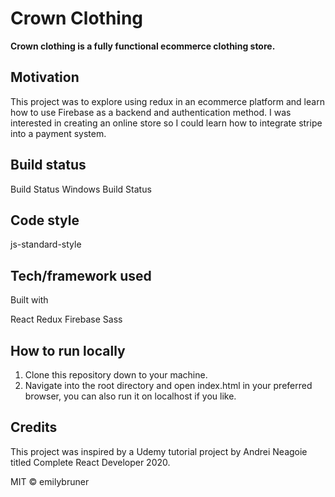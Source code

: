 # **Crown Clothing**
 **Crown clothing is a fully functional ecommerce clothing store.**

## Motivation
This project was to explore using redux in an ecommerce platform and learn how to use Firebase as a backend and authentication method. I was interested in creating an online store so I could learn how to integrate stripe into a payment system. 

## Build status
Build Status Windows Build Status

## Code style
js-standard-style

## Tech/framework used
Built with

React
Redux
Firebase
Sass


## How to run locally
1. Clone this repository down to your machine.
1. Navigate into the root directory and open index.html in your preferred browser, you can also run it on localhost if you like.

## Credits
This project was inspired by a Udemy tutorial project by Andrei Neagoie titled Complete React Developer 2020.


MIT © emilybruner
